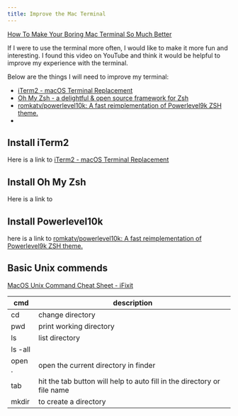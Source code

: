 ```yaml
---
title: Improve the Mac Terminal
---
```


[How To Make Your Boring Mac Terminal So Much Better](https://www.youtube.com/@joseanmartinez)

If I were to use the terminal more often, I would like to make it more fun and interesting. I found this video on YouTube and think it would be helpful to improve my experience with the terminal.

Below are the things I will need to improve my terminal:

- [iTerm2 - macOS Terminal Replacement](https://iterm2.com/)
- [Oh My Zsh - a delightful & open source framework for Zsh](https://ohmyz.sh/)
- [romkatv/powerlevel10k: A fast reimplementation of Powerlevel9k ZSH theme.](https://github.com/romkatv/powerlevel10k)
- 

## Install iTerm2

Here is a link to [iTerm2 - macOS Terminal Replacement](https://iterm2.com/)

## Install Oh My Zsh

Here is a link to 

## Install Powerlevel10k

here is a link to [romkatv/powerlevel10k: A fast reimplementation of Powerlevel9k ZSH theme.](https://github.com/romkatv/powerlevel10k)

## Basic Unix commends

[MacOS Unix Command Cheat Sheet - iFixit](https://www.ifixit.com/Wiki/MacOS_Unix_Commands)

| cmd     | description                                                             |
| ------- | ----------------------------------------------------------------------- |
| cd      | change directory                                                        |
| pwd     | print working directory                                                 |
| ls      | list directory                                                          |
| ls -all |                                                                         |
| open .  | open the current directory in finder                                    |
| tab<br> | hit the tab button will help to auto fill in the directory or file name |
| mkdir   | to create a directory                                                   |
